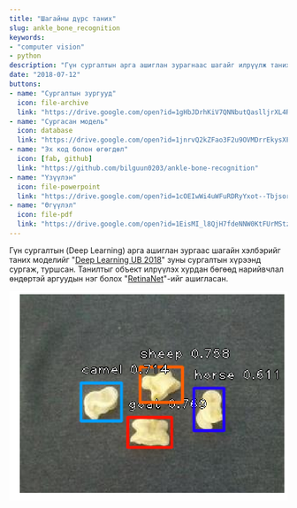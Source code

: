 ```yaml
---
title: "Шагайны дүрс таних"
slug: ankle_bone_recognition
keywords: 
- "computer vision"
- python
description: "Гүн сургалтын арга ашиглан зурагнаас шагайг илрүүлж таних"
date: "2018-07-12"
buttons:
- name: "Сургалтын зургууд"
  icon: file-archive
  link: "https://drive.google.com/open?id=1gHbJDrhKiV7QNNbutQaslljrXL4RgaRj"
- name: "Сургасан модель"
  icon: database
  link: "https://drive.google.com/open?id=1jnrvQ2kZFao3F2u9OVMDrrEkysXFgYtS"
- name: "Эх код болон өгөгдөл"
  icon: [fab, github]
  link: "https://github.com/bilguun0203/ankle-bone-recognition"
- name: "Үзүүлэн"
  icon: file-powerpoint
  link: "https://drive.google.com/open?id=1cOEIwWi4uWFuRDRyYxot--TbjsorU-It"
- name: "Өгүүлэл"
  icon: file-pdf
  link: "https://drive.google.com/open?id=1EisMI_l8QjH7fdeNNW0KtFUrMStzM_aG"
---
```


Гүн сургалтын (Deep Learning) арга ашиглан зургаас шагайн хэлбэрийг таних моделийг "[Deep Learning UB 2018](https://www.facebook.com/events/1918739155078866/)" зуны сургалтын хүрээнд сургаж, туршсан. Танилтыг объект илрүүлэх хурдан бөгөөд нарийвчлал өндөртэй аргуудын нэг болох "[RetinaNet](https://arxiv.org/abs/1708.02002)"-ийг ашигласан.

![жишээ](https://github.com/bilguun0203/ankle-bone-recognition/raw/master/test_44.png)
